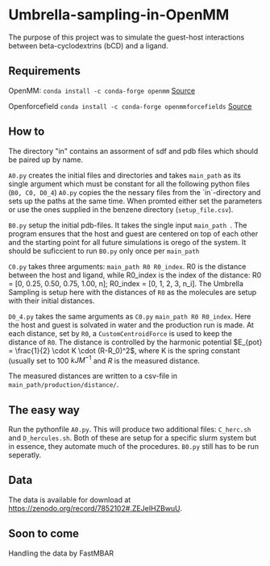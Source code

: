 # Umbrella-sampling-in-OpenMM

The purpose of this project was to simulate the guest-host interactions between beta-cyclodextrins (bCD) and a ligand.

## Requirements
OpenMM: `conda install -c conda-forge openmm` [Source](http://docs.openmm.org/latest/userguide/)

Openforcefield `conda install -c conda-forge openmmforcefields` [Source](https://github.com/openmm/openmmforcefields)

## How to
The directory "in" contains an assorment of sdf and pdb files which should be paired up by name.

`A0.py` creates the initial files and directories and takes `main_path` as its single argument which must be constant for all the following python files (`B0, C0, D0_4`)
`A0.py` copies the the nessary files from the ´in´-directory and sets up the paths at the same time.
When promted either set the parameters or use the ones supplied in the benzene directory (`setup_file.csv`). 


`B0.py` setup the initial pdb-files. It takes the single input `main_path `. The program ensures that the host and guest are centered on top of each other and the starting point for all future simulations is orego of the system. It should be suficcient to run `B0.py` only once per `main_path`

`C0.py` takes three arguments: `main_path R0 R0_index`. R0 is the distance between the host and ligand, while R0_index is the index of the distance: R0 = [0, 0.25, 0.50, 0.75, 1.00, n]; R0_index = [0, 1, 2, 3, n_i]. The Umbrella Sampling is setup here with the distances of `R0` as the molecules are setup with their initial distances.

`D0_4.py` takes the same arguments as `C0.py` `main_path R0 R0_index`. Here the host and guest is solvated in water and the production run is made. At each distance, set by `R0`, a `CustomCentroidForce` is used to keep the distance of `R0`. The distance is controlled by the harmonic potential $E_{pot} = \frac{1}{2} \cdot K \cdot (R-R_0)^2$, where K is the spring constant (usually set to 100 $kJ M^{-1}$ and $R$ is the measured distance.

The measured distances are written to a csv-file in `main_path/production/distance/`.


## The easy way
Run the pythonfile `A0.py`. This will produce two additional files: `C_herc.sh` and `D_hercules.sh`.
Both of these are setup for a specific slurm system but in essence, they automate much of the procedures.
`B0.py` still has to be run seperatly.

## Data
The data is available for download at https://zenodo.org/record/7852102#.ZEJeIHZBwuU.

## Soon to come
Handling the data by FastMBAR
